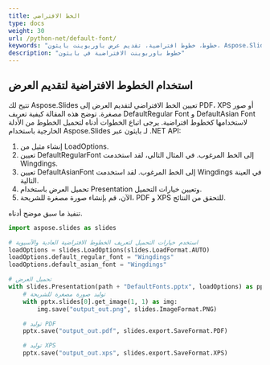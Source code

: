 ```yaml
---
title: الخط الافتراضي
type: docs
weight: 30
url: /python-net/default-font/
keywords: "خطوط، خطوط افتراضية، تقديم عرض باوربوينت بايثون، Aspose.Slides لـ بايثون عبر .NET"
description: "خطوط باوربوينت الافتراضية في بايثون"
---
```


## **استخدام الخطوط الافتراضية لتقديم العرض**
تتيح لك Aspose.Slides تعيين الخط الافتراضي لتقديم العرض إلى PDF، XPS أو صور مصغرة. توضح هذه المقالة كيفية تعريف DefaultRegular Font و DefaultAsian Font لاستخدامها كخطوط افتراضية. يرجى اتباع الخطوات أدناه لتحميل الخطوط من الأدلة الخارجية باستخدام Aspose.Slides لـ بايثون عبر .NET API:

1. إنشاء مثيل من LoadOptions.
1. تعيين DefaultRegularFont إلى الخط المرغوب. في المثال التالي، لقد استخدمت Wingdings.
1. تعيين DefaultAsianFont إلى الخط المرغوب. لقد استخدمت Wingdings في العينة التالية.
1. تحميل العرض باستخدام Presentation وتعيين خيارات التحميل.
1. الآن، قم بإنشاء صورة مصغرة للشريحة، PDF و XPS للتحقق من النتائج.

تنفيذ ما سبق موضح أدناه.

```py
import aspose.slides as slides

# استخدم خيارات التحميل لتعريف الخطوط الافتراضية العادية والآسيوية
loadOptions = slides.LoadOptions(slides.LoadFormat.AUTO)
loadOptions.default_regular_font = "Wingdings"
loadOptions.default_asian_font = "Wingdings"

# تحميل العرض
with slides.Presentation(path + "DefaultFonts.pptx", loadOptions) as pptx:
    # توليد صورة مصغرة للشريحة
    with pptx.slides[0].get_image(1, 1) as img:
        img.save("output_out.png", slides.ImageFormat.PNG)

    # توليد PDF
    pptx.save("output_out.pdf", slides.export.SaveFormat.PDF)

    # توليد XPS
    pptx.save("output_out.xps", slides.export.SaveFormat.XPS)
```
